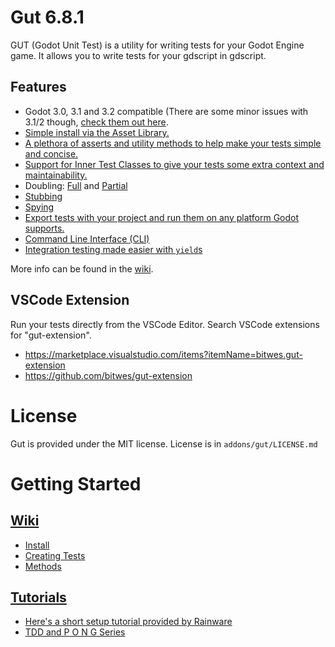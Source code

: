# Gut 6.8.1
GUT (Godot Unit Test) is a utility for writing tests for your Godot Engine game.  It allows you to write tests for your gdscript in gdscript.

## Features
* Godot 3.0, 3.1 and 3.2 compatible (There are some minor issues with 3.1/2 though, [check them out here](https://github.com/bitwes/Gut/wiki/Godot-3.1-Issues).
* [Simple install via the Asset Library.](https://github.com/bitwes/Gut/wiki/Install)
* [A plethora of asserts and utility methods to help make your tests simple and concise.](https://github.com/bitwes/Gut/wiki/Methods)
* [Support for Inner Test Classes to give your tests some extra context and maintainability.](https://github.com/bitwes/Gut/wiki/Inner-Test-Classes)
* Doubling:  [Full](https://github.com/bitwes/Gut/wiki/Doubles) and [Partial](https://github.com/bitwes/Gut/wiki/Partial-Doubles)
* [Stubbing](https://github.com/bitwes/Gut/wiki/Stubbing)
* [Spying](https://github.com/bitwes/Gut/wiki/Spies)
* [Export tests with your project and run them on any platform Godot supports.](https://github.com/bitwes/Gut/wiki/Exporting-Tests)
* [Command Line Interface (CLI)](https://github.com/bitwes/Gut/wiki/Command-Line)
* [Integration testing made easier with `yield`s](https://github.com/bitwes/Gut/wiki/Yielding)

More info can be found in the [wiki](https://github.com/bitwes/Gut/wiki).

## VSCode Extension
Run your tests directly from the VSCode Editor.  Search VSCode extensions for "gut-extension".
* https://marketplace.visualstudio.com/items?itemName=bitwes.gut-extension
* https://github.com/bitwes/gut-extension


# License
Gut is provided under the MIT license.  License is in `addons/gut/LICENSE.md`

# Getting Started

## [Wiki](https://github.com/bitwes/Gut/wiki)
* [Install](https://github.com/bitwes/Gut/wiki/Install)
* [Creating Tests](https://github.com/bitwes/Gut/wiki/Creating-Tests)
* [Methods](https://github.com/bitwes/Gut/wiki/Methods)

## [Tutorials](https://github.com/bitwes/Gut/wiki/Tutorials)
* [Here's a short setup tutorial provided by Rainware](https://www.youtube.com/watch?v=vBbqlfmcAlc)
* [TDD and P O N G Series](https://www.youtube.com/channel/UCkGO6guRt_5fOh3oDHbfg9w/playlists)

